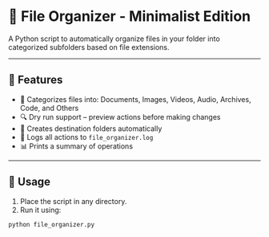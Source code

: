 # 📁 File Organizer - Minimalist Edition

A Python script to automatically organize files in your folder into categorized subfolders based on file extensions.

---

## 🔧 Features

- 📄 Categorizes files into: Documents, Images, Videos, Audio, Archives, Code, and Others
- 🔍 Dry run support – preview actions before making changes
- 📁 Creates destination folders automatically
- 📝 Logs all actions to `file_organizer.log`
- 📊 Prints a summary of operations
---

## 🚀 Usage

1. Place the script in any directory.
2. Run it using:

```bash
python file_organizer.py

